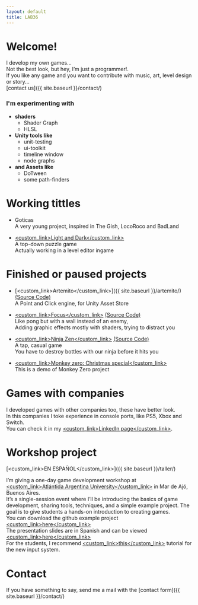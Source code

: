 ```yaml
---
layout: default
title: LAB36
---
```


# Welcome!

I develop my own games... 
<br />Not the best look, but hey, I’m just a programmer!.
<br />If you like any game and you want to contribute with music, art, level design or story...
<br />[contact us]({{ site.baseurl }}/contact/)

### I'm experimenting with 
- **shaders** 
  - Shader Graph
  - HLSL
- **Unity tools like**
  - unit-testing
  - ui-toolkit
  - timeline window
  - node graphs 
- **and Assets like**
  - DoTween
  - some path-finders

# Working tittles

* Goticas
<br /> A very young project, inspired in The Gish, LocoRoco and BadLand

* [<custom_link>Light and Dark</custom_link>](https://nahuel36.itch.io/light-and-dark)
<br /> A top-down puzzle game
<br /> Actually working in a level editor ingame

# Finished or paused projects

* [<custom_link>Artemito</custom_link>]({{ site.baseurl }}/artemito/)[(Source Code)](https://github.com/nahuel36?tab=repositories&q=artemito&type=&language=&sort=)
<br /> A Point and Click engine, for Unity Asset Store

* [<custom_link>Focus</custom_link>](https://nahuel36.itch.io/focus) [(Source Code)](https://github.com/nahuel36/focus)
<br /> Like pong but with a wall instead of an enemy, 
<br /> Adding graphic effects mostly with shaders, trying to distract you

* [<custom_link>Ninja Zen</custom_link>](https://nahuel36.itch.io/ninja-zen) [(Source Code)](https://github.com/nahuel36/ninja-zen)
<br /> A tap, casual game
<br /> You have to destroy bottles with our ninja before it hits you

* [<custom_link>Monkey zero: Christmas special</custom_link>](https://nahuel36.itch.io/monkey-zero-christmas-special)
<br /> This is a demo of Monkey Zero project

# Games with companies

I developed games with other companies too, these have better look.
<br />In this companies I toke experience in console ports, like PS5, Xbox and Switch. 
<br />You can check it in my [<custom_link>LinkedIn page</custom_link>](https://www.linkedin.com/in/nahuel-muchetti-066abb77/).

# Workshop project

[<custom_link>EN ESPAÑOL</custom_link>]({{ site.baseurl }}/taller/)

I’m giving a one-day game development workshop at [<custom_link>Atlántida Argentina University</custom_link>](https://atlantida.edu.ar/events/taller-introductorio-de-unity/) in Mar de Ajó, Buenos Aires.
<br />It’s a single-session event where I’ll be introducing the basics of game development, sharing tools, techniques, and a simple example project. The goal is to give students a hands-on introduction to creating games.
<br />You can download the github example project [<custom_link>here</custom_link>](https://github.com/nahuel36/WorkshopProject)
<br />The presentation slides are in Spanish and can be viewed [<custom_link>here</custom_link>](https://www.canva.com/design/DAGnerNQQ7I/uhNhnCHly4P0CKGRMduRsg/edit?ui=eyJEIjp7IlAiOnsiQiI6ZmFsc2V9fX0)
<br />For the students, I recommend [<custom_link>this</custom_link>](https://gamedevbeginner.com/input-in-unity-made-easy-complete-guide-to-the-new-system/) tutorial for the new input system.

# Contact

If you have something to say, send me a mail with the [contact form]({{ site.baseurl }}/contact/)
